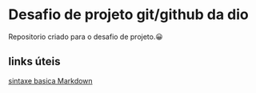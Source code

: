 # Desafio de projeto git/github da dio
Repositorio criado para o desafio de projeto.😀
## links úteis 
[sintaxe basica Markdown](https://www.markdownguide.org/basic-syntax/)
